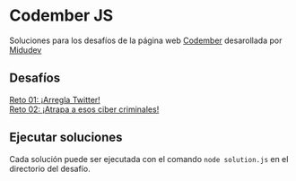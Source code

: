# Codember JS
Soluciones para los desafíos de la página web [Codember](https://codember.dev) desarollada por [Midudev](https://twitch.tv/midudev)

## Desafíos
[Reto 01: ¡Arregla Twitter!](challenge-01)  
[Reto 02: ¡Atrapa a esos ciber criminales!](challenge-02)

## Ejecutar soluciones
Cada solución puede ser ejecutada con el comando `node solution.js` en el directorio del desafío.